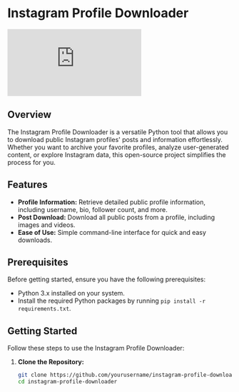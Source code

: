 # Instagram Profile Downloader


![GitHub license](https://img.shields.io/github/license/TalosTheMinoan/licence.md)


## Overview

The Instagram Profile Downloader is a versatile Python tool that allows you to download public Instagram profiles' posts and information effortlessly. Whether you want to archive your favorite profiles, analyze user-generated content, or explore Instagram data, this open-source project simplifies the process for you.

## Features

- **Profile Information:** Retrieve detailed public profile information, including username, bio, follower count, and more.
- **Post Download:** Download all public posts from a profile, including images and videos.
- **Ease of Use:** Simple command-line interface for quick and easy downloads.

## Prerequisites

Before getting started, ensure you have the following prerequisites:

- Python 3.x installed on your system.
- Install the required Python packages by running `pip install -r requirements.txt`.

## Getting Started

Follow these steps to use the Instagram Profile Downloader:

1. **Clone the Repository:**

   ```bash
   git clone https://github.com/yourusername/instagram-profile-downloader.git
   cd instagram-profile-downloader
